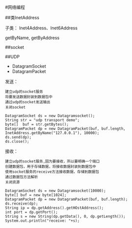 #网络编程

##类InetAddress

子类： Inet4Address、Inet6Address

getByName, getByAddress

##socket

##UDP

* DatagramSocket
* DatagramPacket

发送：

	建立udp的socket服务
	将要发送数据封装到数据包中
	通过udp的socket发送输出
	关闭socket
	
	DatagramSocket ds = new Datagramsocket();
	String str = "udp transport demo";
	byte[]  buf = str.getBytes();
	DatagramPacket dp = new DatagramPacket(buf, buf.length, InetAddress.getByName("127.0.0.1"), 10000);
	ds.send(dp);
	ds.close();
	
接收：

	建立udp的socket服务,因为要接收，所以要明确一个端口
	创建数据包，用于存储数据，将接收数据封装到数据包中
	使用socket服务的receive方法接收数据，存储到数据包
	通过数据包方法解析
	关闭资源
	
	DatagramSocket ds = new Datagramsocket(10000);
	byte[] buf = new byte[1024];
	DatagramPacket dp = new DatagramPacket(buf, buf.length);
	ds.receive(dp);
	String ip = dp.getAddress().getHOstAddress();
	int port = dp.getPort();
	String s = new String(dp.getData(), 0, dp.getLength());
	System.out.println("receive: "+s);
	
		
	
		
	